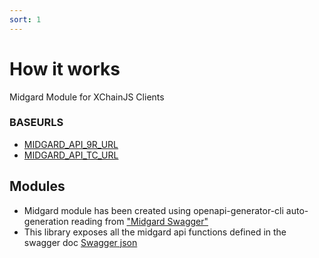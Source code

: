 ```yaml
---
sort: 1
---
```

# How it works

Midgard Module for XChainJS Clients

### BASEURLS

* [MIDGARD_API_9R_URL](https://midgard.ninerealms.com/)
* [MIDGARD_API_TC_URL](https://midgard.thorchain.info/)

## Modules

* Midgard module has been created using openapi-generator-cli auto-generation reading from ["Midgard Swagger"](https://midgard.thorchain.info/v2/swagger.json)
* This library exposes all the midgard api functions defined in the swagger doc [Swagger json](https://midgard.thorchain.info/v2/swagger.json)